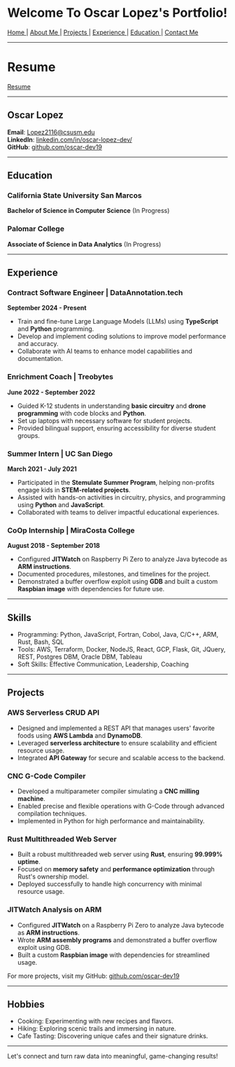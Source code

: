 # Welcome To Oscar Lopez's Portfolio!
[ Home ](README.md) | [ About Me ](aboutme.md) | [ Projects ](projects.md) | [ Experience ](experience.md) | [ Education ](education.md) | [ Contact Me ](contactMe.md)

___
# Resume 
[Resume](OscarLopez_Resume_2025.pdf)

___
## Oscar Lopez

**Email**: [Lopez2116@csusm.edu](mailto:Lopez2116@csusm.edu)  
**LinkedIn**: [linkedin.com/in/oscar-lopez-dev/](https://www.linkedin.com/in/oscar-lopez-dev/)  
**GitHub**: [github.com/oscar-dev19](https://github.com/oscar-dev19)  

---

## Education

### California State University San Marcos  
**Bachelor of Science in Computer Science** (In Progress)

### Palomar College  
**Associate of Science in Data Analytics** (In Progress)

---

## Experience

### Contract Software Engineer | DataAnnotation.tech  
**September 2024 - Present**  
- Train and fine-tune Large Language Models (LLMs) using **TypeScript** and **Python** programming.
- Develop and implement coding solutions to improve model performance and accuracy.
- Collaborate with AI teams to enhance model capabilities and documentation.

### Enrichment Coach | Treobytes  
**June 2022 - September 2022**  
- Guided K-12 students in understanding **basic circuitry** and **drone programming** with code blocks and **Python**.
- Set up laptops with necessary software for student projects.
- Provided bilingual support, ensuring accessibility for diverse student groups.

### Summer Intern | UC San Diego  
**March 2021 - July 2021**  
- Participated in the **Stemulate Summer Program**, helping non-profits engage kids in **STEM-related projects**.
- Assisted with hands-on activities in circuitry, physics, and programming using **Python** and **JavaScript**.
- Collaborated with teams to deliver impactful educational experiences.

### CoOp Internship | MiraCosta College  
**August 2018 - September 2018**  
- Configured **JITWatch** on Raspberry Pi Zero to analyze Java bytecode as **ARM instructions**.
- Documented procedures, milestones, and timelines for the project.
- Demonstrated a buffer overflow exploit using **GDB** and built a custom **Raspbian image** with dependencies for future use.

---

## Skills

- Programming: Python, JavaScript, Fortran, Cobol, Java, C/C++, ARM, Rust, Bash, SQL
- Tools: AWS, Terraform, Docker, NodeJS, React, GCP, Flask, Git, JQuery, REST, Postgres DBM, Oracle DBM, Tableau
- Soft Skills: Effective Communication, Leadership, Coaching

---

## Projects

### AWS Serverless CRUD API
- Designed and implemented a REST API that manages users' favorite foods using **AWS Lambda** and **DynamoDB**.
- Leveraged **serverless architecture** to ensure scalability and efficient resource usage.
- Integrated **API Gateway** for secure and scalable access to the backend.

### CNC G-Code Compiler
- Developed a multiparameter compiler simulating a **CNC milling machine**.
- Enabled precise and flexible operations with G-Code through advanced compilation techniques.
- Implemented in Python for high performance and maintainability.

### Rust Multithreaded Web Server
- Built a robust multithreaded web server using **Rust**, ensuring **99.999% uptime**.
- Focused on **memory safety** and **performance optimization** through Rust's ownership model.
- Deployed successfully to handle high concurrency with minimal resource usage.

### JITWatch Analysis on ARM
- Configured **JITWatch** on a Raspberry Pi Zero to analyze Java bytecode as **ARM instructions**.
- Wrote **ARM assembly programs** and demonstrated a buffer overflow exploit using GDB.
- Built a custom **Raspbian image** with dependencies for streamlined usage.

For more projects, visit my GitHub: [github.com/oscar-dev19](https://github.com/oscar-dev19)

---

## Hobbies

- Cooking: Experimenting with new recipes and flavors.
- Hiking: Exploring scenic trails and immersing in nature.
- Cafe Tasting: Discovering unique cafes and their signature drinks.

---

Let's connect and turn raw data into meaningful, game-changing results!


